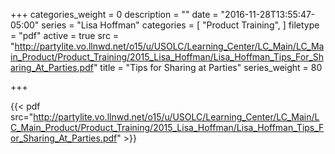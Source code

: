 +++
categories_weight = 0
description = ""
date = "2016-11-28T13:55:47-05:00"
series = "Lisa Hoffman"
categories = [
  "Product Training",
]
filetype = "pdf"
active = true
src = "http://partylite.vo.llnwd.net/o15/u/USOLC/Learning_Center/LC_Main/LC_Main_Product/Product_Training/2015_Lisa_Hoffman/Lisa_Hoffman_Tips_For_Sharing_At_Parties.pdf"
title = "Tips for Sharing at Parties"
series_weight = 80

+++

{{< pdf src="http://partylite.vo.llnwd.net/o15/u/USOLC/Learning_Center/LC_Main/LC_Main_Product/Product_Training/2015_Lisa_Hoffman/Lisa_Hoffman_Tips_For_Sharing_At_Parties.pdf" >}}

